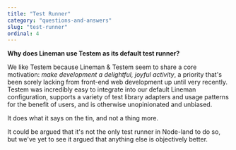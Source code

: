 ```yaml
---
title: "Test Runner"
category: "questions-and-answers"
slug: "test-runner"
ordinal: 4
---
```


__Why does Lineman use Testem as its default test runner?__

We like Testem because Lineman & Testem seem to share a core motivation: *make
development a delightful, joyful activity*, a priority that's been sorely
lacking from front-end web development up until very recently. Testem was
incredibly easy to integrate into our default Lineman configuration, supports a
variety of test library adapters and usage patterns for the benefit of users,
and is otherwise unopinionated and unbiased.

It does what it says on the tin, and not a thing more.

It could be argued that it's not the only test runner in Node-land to do so,
but we've yet to see it argued that anything else is objectively better.
